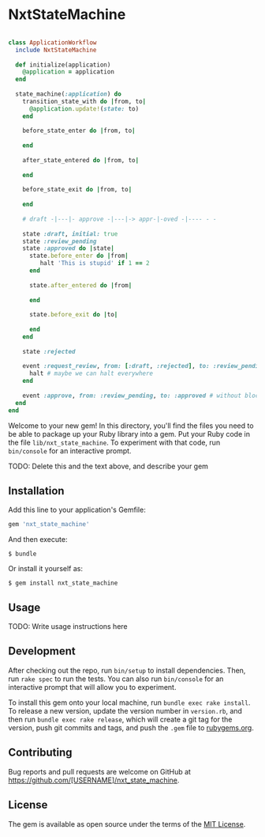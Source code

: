 # NxtStateMachine

```ruby

class ApplicationWorkflow
  include NxtStateMachine
  
  def initialize(application)
    @application = application
  end
  
  state_machine(:application) do
    transition_state_with do |from, to| 
      @application.update!(state: to)  
    end
    
    before_state_enter do |from, to| 
             
    end
          
    after_state_entered do |from, to| 
  
    end
          
    before_state_exit do |from, to|
  
    end
    
    # draft -|---|- approve -|---|-> appr-|-oved -|---- - -
  
    state :draft, initial: true
    state :review_pending
    state :approved do |state|
      state.before_enter do |from|
         halt 'This is stupid' if 1 == 2
      end
      
      state.after_entered do |from|
      
      end
      
      state.before_exit do |to|
      
      end
    end
    
    state :rejected
    
    event :request_review, from: [:draft, :rejected], to: :review_pending do |event|
      halt # maybe we can halt everywhere
    end
    
    event :approve, from: :review_pending, to: :approved # without block just updates the state
  end
end

```

Welcome to your new gem! In this directory, you'll find the files you need to be able to package up your Ruby library into a gem. Put your Ruby code in the file `lib/nxt_state_machine`. To experiment with that code, run `bin/console` for an interactive prompt.

TODO: Delete this and the text above, and describe your gem

## Installation

Add this line to your application's Gemfile:

```ruby
gem 'nxt_state_machine'
```

And then execute:

    $ bundle

Or install it yourself as:

    $ gem install nxt_state_machine

## Usage

TODO: Write usage instructions here

## Development

After checking out the repo, run `bin/setup` to install dependencies. Then, run `rake spec` to run the tests. You can also run `bin/console` for an interactive prompt that will allow you to experiment.

To install this gem onto your local machine, run `bundle exec rake install`. To release a new version, update the version number in `version.rb`, and then run `bundle exec rake release`, which will create a git tag for the version, push git commits and tags, and push the `.gem` file to [rubygems.org](https://rubygems.org).

## Contributing

Bug reports and pull requests are welcome on GitHub at https://github.com/[USERNAME]/nxt_state_machine.

## License

The gem is available as open source under the terms of the [MIT License](https://opensource.org/licenses/MIT).
